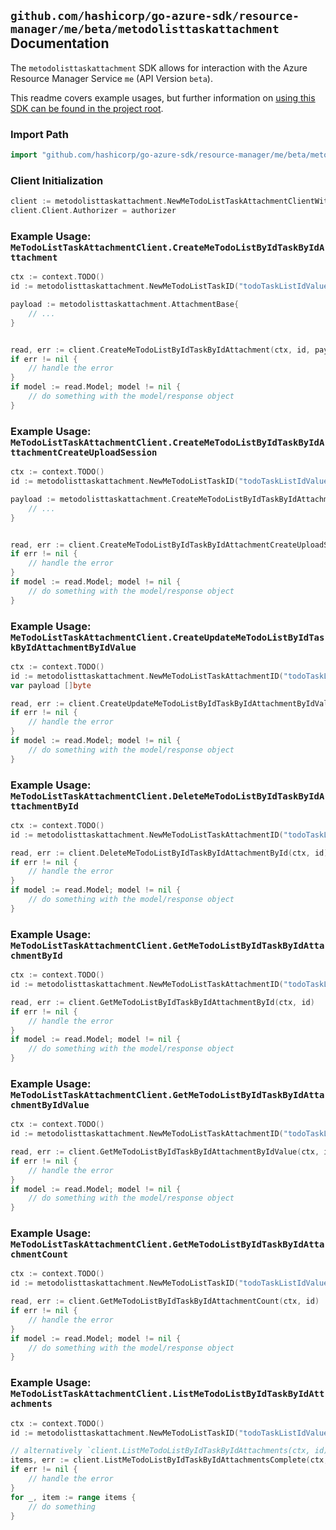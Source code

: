
## `github.com/hashicorp/go-azure-sdk/resource-manager/me/beta/metodolisttaskattachment` Documentation

The `metodolisttaskattachment` SDK allows for interaction with the Azure Resource Manager Service `me` (API Version `beta`).

This readme covers example usages, but further information on [using this SDK can be found in the project root](https://github.com/hashicorp/go-azure-sdk/tree/main/docs).

### Import Path

```go
import "github.com/hashicorp/go-azure-sdk/resource-manager/me/beta/metodolisttaskattachment"
```


### Client Initialization

```go
client := metodolisttaskattachment.NewMeTodoListTaskAttachmentClientWithBaseURI("https://management.azure.com")
client.Client.Authorizer = authorizer
```


### Example Usage: `MeTodoListTaskAttachmentClient.CreateMeTodoListByIdTaskByIdAttachment`

```go
ctx := context.TODO()
id := metodolisttaskattachment.NewMeTodoListTaskID("todoTaskListIdValue", "todoTaskIdValue")

payload := metodolisttaskattachment.AttachmentBase{
	// ...
}


read, err := client.CreateMeTodoListByIdTaskByIdAttachment(ctx, id, payload)
if err != nil {
	// handle the error
}
if model := read.Model; model != nil {
	// do something with the model/response object
}
```


### Example Usage: `MeTodoListTaskAttachmentClient.CreateMeTodoListByIdTaskByIdAttachmentCreateUploadSession`

```go
ctx := context.TODO()
id := metodolisttaskattachment.NewMeTodoListTaskID("todoTaskListIdValue", "todoTaskIdValue")

payload := metodolisttaskattachment.CreateMeTodoListByIdTaskByIdAttachmentCreateUploadSessionRequest{
	// ...
}


read, err := client.CreateMeTodoListByIdTaskByIdAttachmentCreateUploadSession(ctx, id, payload)
if err != nil {
	// handle the error
}
if model := read.Model; model != nil {
	// do something with the model/response object
}
```


### Example Usage: `MeTodoListTaskAttachmentClient.CreateUpdateMeTodoListByIdTaskByIdAttachmentByIdValue`

```go
ctx := context.TODO()
id := metodolisttaskattachment.NewMeTodoListTaskAttachmentID("todoTaskListIdValue", "todoTaskIdValue", "attachmentBaseIdValue")
var payload []byte

read, err := client.CreateUpdateMeTodoListByIdTaskByIdAttachmentByIdValue(ctx, id, payload)
if err != nil {
	// handle the error
}
if model := read.Model; model != nil {
	// do something with the model/response object
}
```


### Example Usage: `MeTodoListTaskAttachmentClient.DeleteMeTodoListByIdTaskByIdAttachmentById`

```go
ctx := context.TODO()
id := metodolisttaskattachment.NewMeTodoListTaskAttachmentID("todoTaskListIdValue", "todoTaskIdValue", "attachmentBaseIdValue")

read, err := client.DeleteMeTodoListByIdTaskByIdAttachmentById(ctx, id)
if err != nil {
	// handle the error
}
if model := read.Model; model != nil {
	// do something with the model/response object
}
```


### Example Usage: `MeTodoListTaskAttachmentClient.GetMeTodoListByIdTaskByIdAttachmentById`

```go
ctx := context.TODO()
id := metodolisttaskattachment.NewMeTodoListTaskAttachmentID("todoTaskListIdValue", "todoTaskIdValue", "attachmentBaseIdValue")

read, err := client.GetMeTodoListByIdTaskByIdAttachmentById(ctx, id)
if err != nil {
	// handle the error
}
if model := read.Model; model != nil {
	// do something with the model/response object
}
```


### Example Usage: `MeTodoListTaskAttachmentClient.GetMeTodoListByIdTaskByIdAttachmentByIdValue`

```go
ctx := context.TODO()
id := metodolisttaskattachment.NewMeTodoListTaskAttachmentID("todoTaskListIdValue", "todoTaskIdValue", "attachmentBaseIdValue")

read, err := client.GetMeTodoListByIdTaskByIdAttachmentByIdValue(ctx, id)
if err != nil {
	// handle the error
}
if model := read.Model; model != nil {
	// do something with the model/response object
}
```


### Example Usage: `MeTodoListTaskAttachmentClient.GetMeTodoListByIdTaskByIdAttachmentCount`

```go
ctx := context.TODO()
id := metodolisttaskattachment.NewMeTodoListTaskID("todoTaskListIdValue", "todoTaskIdValue")

read, err := client.GetMeTodoListByIdTaskByIdAttachmentCount(ctx, id)
if err != nil {
	// handle the error
}
if model := read.Model; model != nil {
	// do something with the model/response object
}
```


### Example Usage: `MeTodoListTaskAttachmentClient.ListMeTodoListByIdTaskByIdAttachments`

```go
ctx := context.TODO()
id := metodolisttaskattachment.NewMeTodoListTaskID("todoTaskListIdValue", "todoTaskIdValue")

// alternatively `client.ListMeTodoListByIdTaskByIdAttachments(ctx, id)` can be used to do batched pagination
items, err := client.ListMeTodoListByIdTaskByIdAttachmentsComplete(ctx, id)
if err != nil {
	// handle the error
}
for _, item := range items {
	// do something
}
```
